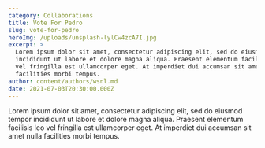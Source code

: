 ```yaml
---
category: Collaborations
title: Vote For Pedro
slug: vote-for-pedro
heroImg: /uploads/unsplash-lylCw4zcA7I.jpg
excerpt: >
  Lorem ipsum dolor sit amet, consectetur adipiscing elit, sed do eiusmod tempor
  incididunt ut labore et dolore magna aliqua. Praesent elementum facilisis leo
  vel fringilla est ullamcorper eget. At imperdiet dui accumsan sit amet nulla
  facilities morbi tempus.
author: content/authors/wsnl.md
date: 2021-07-03T20:30:00.000Z
---
```


Lorem ipsum dolor sit amet, consectetur adipiscing elit, sed do eiusmod tempor incididunt ut labore et dolore magna aliqua. Praesent elementum facilisis leo vel fringilla est ullamcorper eget. At imperdiet dui accumsan sit amet nulla facilities morbi tempus.
